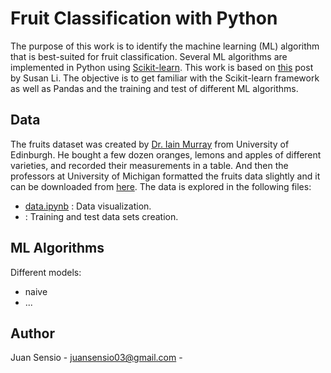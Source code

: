 # Fruit Classification with Python

The purpose of this work is to identify the machine learning (ML) algorithm 
that is best-suited for fruit classification. Several ML 
algorithms are implemented in Python using [Scikit-learn](http://scikit-learn.org/stable/).
This work is based on [this](https://towardsdatascience.com/solving-a-simple-classification-problem-with-python-fruits-lovers-edition-d20ab6b071d2)
post by Susan Li. The objective is to get familiar with the Scikit-learn framework
as well as Pandas and the training and test of different ML algorithms.

## Data

The fruits dataset was created by [Dr. Iain Murray](http://homepages.inf.ed.ac.uk/imurray2/) from 
University of Edinburgh. He bought a few dozen oranges, 
lemons and apples of different varieties, and recorded 
their measurements in a table. And then the professors at 
University of Michigan formatted the fruits data slightly 
and it can be downloaded from [here](https://github.com/susanli2016/Machine-Learning-with-Python/blob/master/fruit_data_with_colors.txt).
The data is explored in the following files:

* [data.ipynb]() : Data visualization.
* : Training and test data sets creation.

## ML Algorithms

Different models:

* naive
* ...

## Author

Juan Sensio - juansensio03@gmail.com -



